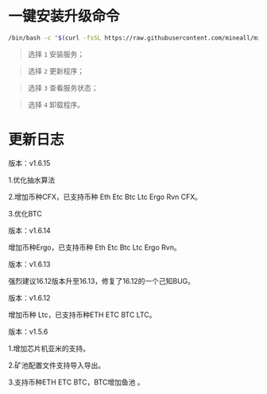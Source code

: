 # 一键安装升级命令

```bash
/bin/bash -c "$(curl -fsSL https://raw.githubusercontent.com/mineall/minerProxy/main/ssminer.sh)"
```

> 选择 `1`  安装服务；

> 选择 `2`  更新程序；

> 选择 `3`  查看服务状态；

> 选择 `4`  卸载程序。

# 更新日志
版本：v1.6.15

1.优化抽水算法

2.增加币种CFX，已支持币种 Eth Etc Btc Ltc Ergo Rvn CFX。

3.优化BTC

版本：v1.6.14

增加币种Ergo，已支持币种 Eth Etc Btc Ltc Ergo Rvn。

版本：v1.6.13

强烈建议16.12版本升至16.13，修复了16.12的一个己知BUG。

版本：v1.6.12

增加币种 Ltc，已支持币种ETH ETC BTC  LTC。

版本：v1.5.6

1.增加芯片机亚米的支持。

2.矿池配置文件支持导入导出。

3.支持币种ETH ETC BTC，BTC增加鱼池 。
